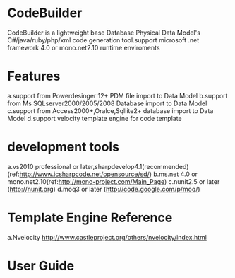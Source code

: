 ﻿CodeBuilder
===========
CodeBuilder is a lightweight base Database Physical Data Model's C#/java/ruby/php/xml code generation tool.support microsoft .net framework 4.0 or mono.net2.10 runtime enviroments

# Features

  a.support from Powerdesinger 12+ PDM file import to Data Model
  b.support from Ms SQLserver2000/2005/2008 Database  import to Data Model
  c.support from Access2000+,Oralce,Sqllite2+ database import to Data Model 
  d.support velocity template engine for code template 

# development tools

  a.vs2010 professional or later,sharpdevelop4.1(recommended)(ref:http://www.icsharpcode.net/opensource/sd/)
  b.ms.net 4.0 or mono.net2.10(ref:http://mono-project.com/Main_Page)
  c.nunit2.5 or later (http://nunit.org)
  d.moq3 or later (http://code.google.com/p/moq/)
  
# Template Engine Reference

  a.Nvelocity http://www.castleproject.org/others/nvelocity/index.html

# User Guide
